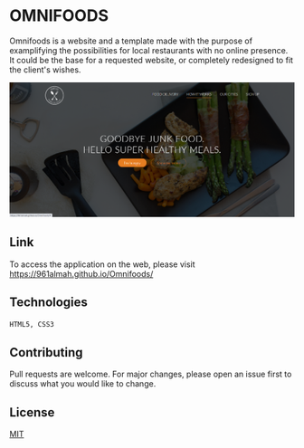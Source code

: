 # OMNIFOODS

Omnifoods is a website and a template made with the purpose of examplifying the possibilities for local restaurants with no online presence. It could be the base for a requested website, or completely redesigned to fit the client's wishes. 

![Main Page](omnifoods.png)

## Link

To access the application on the web, please visit https://961almah.github.io/Omnifoods/


## Technologies

```python
HTML5, CSS3
```

## Contributing
Pull requests are welcome. For major changes, please open an issue first to discuss what you would like to change.



## License
[MIT](https://choosealicense.com/licenses/mit/)